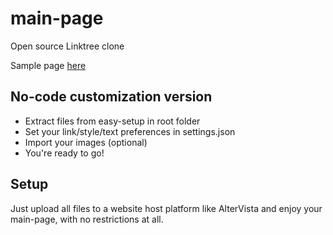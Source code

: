 # main-page
Open source Linktree clone

Sample page [here](http://taglia24.altervista.org/projects/main-page/index.php)

## No-code customization version
* Extract files from easy-setup in root folder
* Set your link/style/text preferences in settings.json
* Import your images (optional)
* You're ready to go!

## Setup
Just upload all files to a website host platform like AlterVista and enjoy your main-page, with no restrictions at all.
